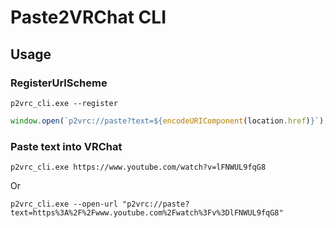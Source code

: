 # Paste2VRChat CLI

## Usage

### RegisterUrlScheme

```shell
p2vrc_cli.exe --register
```

```js
window.open(`p2vrc://paste?text=${encodeURIComponent(location.href)}`);
```

### Paste text into VRChat

```shell
p2vrc_cli.exe https://www.youtube.com/watch?v=lFNWUL9fqG8
```

Or

```shell
p2vrc_cli.exe --open-url "p2vrc://paste?text=https%3A%2F%2Fwww.youtube.com%2Fwatch%3Fv%3DlFNWUL9fqG8"
```
